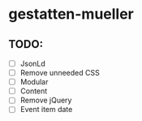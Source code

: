 # gestatten-mueller

## TODO:

- [ ] JsonLd
- [ ] Remove unneeded CSS
- [ ] Modular
- [ ] Content
- [ ] Remove jQuery
- [ ] Event item date
